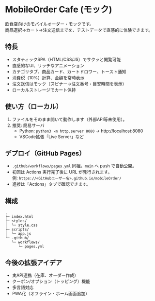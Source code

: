 # MobileOrder Cafe (モック)

飲食店向けのモバイルオーダー・モックです。  
商品選択→カート→注文送信までを、テストデータで直感的に体験できます。

## 特長
- スタティックSPA（HTML/CSS/JS）でサクッと閲覧可能
- 直感的なUI、リッチなアニメーション
- カテゴリタブ、商品カード、カートドロワー、トースト通知
- 消費税（10%）計算、金額を常時表示
- 注文送信はモック（スピナー→注文番号・目安時間を表示）
- ローカルストレージでカート保持

## 使い方（ローカル）
1. ファイルをそのまま開いて動作します（外部API等未使用）。
2. 推奨: 簡易サーバ
   - Python: `python3 -m http.server 8080` → http://localhost:8080
   - VSCode拡張「Live Server」など

## デプロイ（GitHub Pages）
- `.github/workflows/pages.yml` 同梱。`main` へ push で自動公開。
- 初回は Actions 実行完了後に URL が発行されます。  
  例: `https://<GitHubユーザー名>.github.io/mobileOrder/`
- 進捗は「Actions」タブで確認できます。

## 構成
```
.
├─ index.html
├─ styles/
│  └─ style.css
├─ scripts/
│  └─ app.js
└─ .github/
   └─ workflows/
      └─ pages.yml
```

## 今後の拡張アイデア
- 実API連携（在庫、オーダー作成）
- クーポン/オプション（トッピング）機能
- 多言語対応
- PWA化（オフライン・ホーム画面追加）